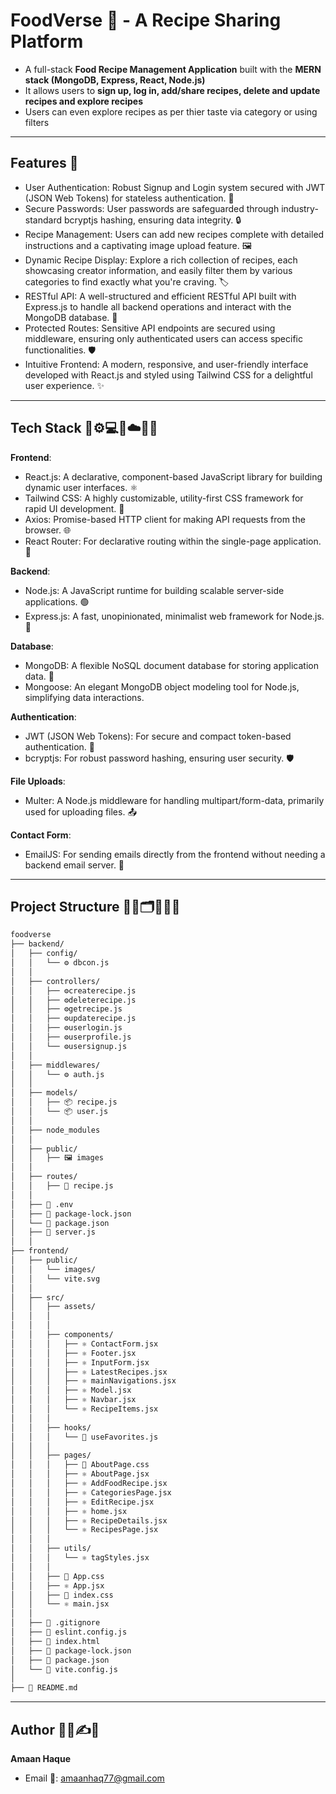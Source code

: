 # FoodVerse 🍲 - A Recipe Sharing Platform

- A full-stack **Food Recipe Management Application** built with the **MERN stack (MongoDB, Express, React, Node.js)**  
- It allows users to **sign up, log in, add/share recipes, delete and update recipes and explore recipes** 
- Users can even explore recipes as per thier taste via category or using filters
  
---

## Features 🚀 

- User Authentication: Robust Signup and Login system secured with JWT (JSON Web Tokens) for stateless authentication. 🔑
- Secure Passwords: User passwords are safeguarded through industry-standard bcryptjs hashing, ensuring data integrity. 🔒
- Recipe Management: Users can add new recipes complete with detailed instructions and a captivating image upload feature. 🖼️
- Dynamic Recipe Display: Explore a rich collection of recipes, each showcasing creator information, and easily filter them by various categories to find exactly what you're craving. 🏷️
- RESTful API: A well-structured and efficient RESTful API built with Express.js to handle all backend operations and interact with the MongoDB database. 📡
- Protected Routes: Sensitive API endpoints are secured using middleware, ensuring only authenticated users can access specific functionalities. 🛡️
- Intuitive Frontend: A modern, responsive, and user-friendly interface developed with React.js and styled using Tailwind CSS for a delightful user experience. ✨

---

## Tech Stack 🧰⚙️💻📱☁️👨‍💻

**Frontend**:

- React.js: A declarative, component-based JavaScript library for building dynamic user interfaces. ⚛️
- Tailwind CSS: A highly customizable, utility-first CSS framework for rapid UI development. 🎨
- Axios: Promise-based HTTP client for making API requests from the browser. 🌐
- React Router: For declarative routing within the single-page application. 🧭

**Backend**:

- Node.js: A JavaScript runtime for building scalable server-side applications. 🟢
- Express.js: A fast, unopinionated, minimalist web framework for Node.js. 🚀
  
**Database**:

- MongoDB: A flexible NoSQL document database for storing application data. 🍃
- Mongoose: An elegant MongoDB object modeling tool for Node.js, simplifying data interactions.

**Authentication**:

- JWT (JSON Web Tokens): For secure and compact token-based authentication. 🔐
- bcryptjs: For robust password hashing, ensuring user security. 🛡️

**File Uploads**:

- Multer: A Node.js middleware for handling multipart/form-data, primarily used for uploading files. 📤

**Contact Form**:

- EmailJS: For sending emails directly from the frontend without needing a backend email server. 📧

---

## Project Structure 📂📁🗂️📑🧱📝
```bash
foodverse 
├── backend/
│   ├── config/
│   │   └── ⚙️ dbcon.js
│   │
│   ├── controllers/
│   │   ├── ⚙️createrecipe.js
│   │   ├── ⚙️deleterecipe.js
│   │   ├── ⚙️getrecipe.js
│   │   ├── ⚙️updaterecipe.js
│   │   ├── ⚙️userlogin.js
│   │   ├── ⚙️userprofile.js
│   │   └── ⚙️usersignup.js
│   │
│   ├── middlewares/
│   │   └── ⚙️ auth.js
│   │
│   ├── models/
│   │   ├── 📦 recipe.js
│   │   └── 📦 user.js
│   │  
│   ├── node_modules
│   │
│   ├── public/
│   │   ├── 🖼️ images
│   │
│   ├── routes/
│   │   ├── 🔗 recipe.js
│   │
│   ├── 📄 .env
│   ├── 📄 package-lock.json
│   └── 📄 package.json
│   ├── 📄 server.js
│   │ 
├── frontend/ 
│   ├── public/
│   │   └── images/
│   │   └── vite.svg
│   │
│   ├── src/
│   │   ├── assets/
│   │   │  
│   │   │
│   │   ├── components/
│   │   │   ├── ⚛️ ContactForm.jsx
│   │   │   ├── ⚛️ Footer.jsx
│   │   │   ├── ⚛️ InputForm.jsx
│   │   │   ├── ⚛️ LatestRecipes.jsx
│   │   │   ├── ⚛️ mainNavigations.jsx
│   │   │   ├── ⚛️ Model.jsx
│   │   │   ├── ⚛️ Navbar.jsx
│   │   │   └── ⚛️ RecipeItems.jsx
│   │   │
│   │   ├── hooks/
│   │   │   └── 📜 useFavorites.js
│   │   │
│   │   ├── pages/
│   │   │   ├── 🎨 AboutPage.css
│   │   │   ├── ⚛️ AboutPage.jsx
│   │   │   ├── ⚛️ AddFoodRecipe.jsx
│   │   │   ├── ⚛️ CategoriesPage.jsx
│   │   │   ├── ⚛️ EditRecipe.jsx
│   │   │   ├── ⚛️ home.jsx
│   │   │   ├── ⚛️ RecipeDetails.jsx
│   │   │   └── ⚛️ RecipesPage.jsx
│   │   │
│   │   ├── utils/
│   │   │   └── ⚛️ tagStyles.jsx
│   │   │
│   │   ├── 🎨 App.css
│   │   ├── ⚛️ App.jsx
│   │   ├── 🎨 index.css
│   │   └── ⚛️ main.jsx
│   │
│   ├── 📄 .gitignore
│   ├── 📄 eslint.config.js
│   ├── 📄 index.html
│   ├── 📄 package-lock.json
│   ├── 📄 package.json
│   └── 📄 vite.config.js 
│ 
├── 📄 README.md
```
---

## Author 👨‍💻✍️📖

**Amaan Haque**
- Email 📧: amaanhaq77@gmail.com
